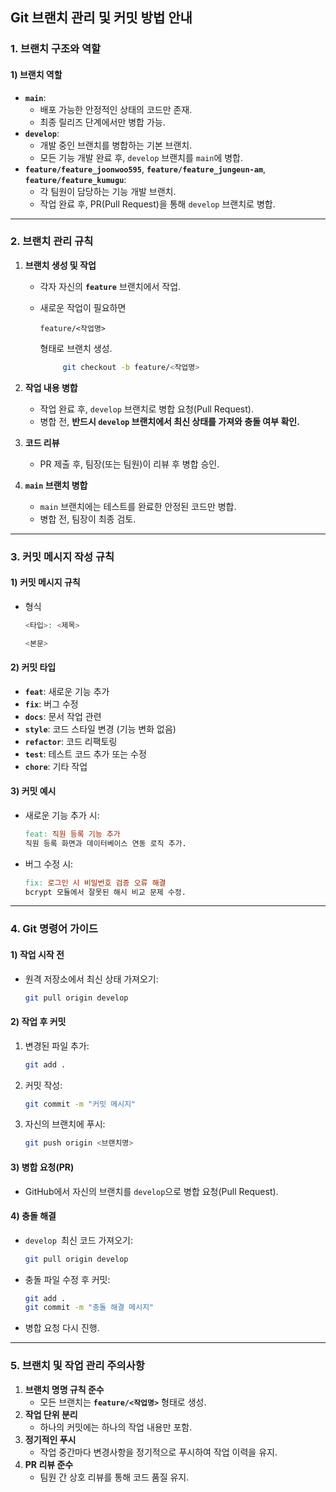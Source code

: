 ## Git 브랜치 관리 및 커밋 방법 안내

### **1. 브랜치 구조와 역할**

#### **1) 브랜치 역할**

- **`main`**:
  - 배포 가능한 안정적인 상태의 코드만 존재.
  - 최종 릴리즈 단계에서만 병합 가능.
- **`develop`**:
  - 개발 중인 브랜치를 병합하는 기본 브랜치.
  - 모든 기능 개발 완료 후, `develop` 브랜치를 `main`에 병합.
- **`feature/feature_joonwoo595`**, **`feature/feature_jungeun-am`**, **`feature/feature_kumugu`**:
  - 각 팀원이 담당하는 기능 개발 브랜치.
  - 작업 완료 후, PR(Pull Request)을 통해 `develop` 브랜치로 병합.

------

### **2. 브랜치 관리 규칙**

1. **브랜치 생성 및 작업**

   - 각자 자신의 **`feature`** 브랜치에서 작업.

   - 새로운 작업이 필요하면 

     `feature/<작업명>`

      형태로 브랜치 생성.

     ``` bash
          git checkout -b feature/<작업명>
     ```

2. **작업 내용 병합**

   - 작업 완료 후, `develop` 브랜치로 병합 요청(Pull Request).
   - 병합 전, **반드시 `develop` 브랜치에서 최신 상태를 가져와 충돌 여부 확인.**

3. **코드 리뷰**

   - PR 제출 후, 팀장(또는 팀원)이 리뷰 후 병합 승인.

4. **`main` 브랜치 병합**

   - `main` 브랜치에는 테스트를 완료한 안정된 코드만 병합.
   - 병합 전, 팀장이 최종 검토.

------

### **3. 커밋 메시지 작성 규칙**

#### **1) 커밋 메시지 규칙**

- 형식
  ```php
  <타입>: <제목>
  
  <본문>
  ```

#### **2) 커밋 타입**

- **`feat`**: 새로운 기능 추가
- **`fix`**: 버그 수정
- **`docs`**: 문서 작업 관련
- **`style`**: 코드 스타일 변경 (기능 변화 없음)
- **`refactor`**: 코드 리팩토링
- **`test`**: 테스트 코드 추가 또는 수정
- **`chore`**: 기타 작업

#### **3) 커밋 예시**

- 새로운 기능 추가 시:

  ```makefile
  feat: 직원 등록 기능 추가
  직원 등록 화면과 데이터베이스 연동 로직 추가.
  ```

- 버그 수정 시:

  ```makefile
  fix: 로그인 시 비밀번호 검증 오류 해결
  bcrypt 모듈에서 잘못된 해시 비교 문제 수정.
  ```

------

### **4. Git 명령어 가이드**

#### **1) 작업 시작 전**

- 원격 저장소에서 최신 상태 가져오기:

  ```bash
  git pull origin develop
  ```

#### **2) 작업 후 커밋**

1. 변경된 파일 추가:

   ```bash
   git add .
   ```

2. 커밋 작성:

   ```bash
   git commit -m "커밋 메시지"
   ```

3. 자신의 브랜치에 푸시:

   ```bash
   git push origin <브랜치명>
   ```

#### **3) 병합 요청(PR)**

- GitHub에서 자신의 브랜치를 `develop`으로 병합 요청(Pull Request).

#### **4) 충돌 해결**

- ```develop ```최신 코드 가져오기:
  ```bash
  git pull origin develop
  ```

- 충돌 파일 수정 후 커밋:
  ```bash
  git add .
  git commit -m "충돌 해결 메시지"
  ```

- 병합 요청 다시 진행.

------

### **5. 브랜치 및 작업 관리 주의사항**

1. **브랜치 명명 규칙 준수**
   - 모든 브랜치는 **`feature/<작업명>`** 형태로 생성.
2. **작업 단위 분리**
   - 하나의 커밋에는 하나의 작업 내용만 포함.
3. **정기적인 푸시**
   - 작업 중간마다 변경사항을 정기적으로 푸시하여 작업 이력을 유지.
4. **PR 리뷰 준수**
   - 팀원 간 상호 리뷰를 통해 코드 품질 유지.
